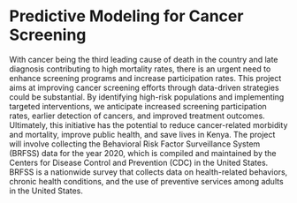 # Predictive Modeling for Cancer Screening
With cancer being the third leading cause of death in the country and late diagnosis contributing to high mortality rates, there is an urgent need to enhance screening programs and increase participation rates.
This project aims at improving cancer screening efforts through data-driven strategies could be substantial. By identifying high-risk populations and implementing targeted interventions, we anticipate increased screening participation rates, earlier detection of cancers, and improved treatment outcomes. Ultimately, this initiative has the potential to reduce cancer-related morbidity and mortality, improve public health, and save lives in Kenya.
The project will involve collecting the Behavioral Risk Factor Surveillance System (BRFSS) data for the year 2020, which is compiled and maintained by the Centers for Disease Control and Prevention (CDC) in the United States. BRFSS is a nationwide survey that collects data on health-related behaviors, chronic health conditions, and the use of preventive services among adults in the United States.


